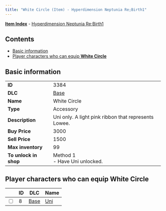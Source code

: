 ```yaml
---
title: "White Circle (Item) - Hyperdimension Neptunia Re;Birth1"
---
```


[**Item Index**](/neptunia/rb1/item/index.html) - [Hyperdimension Neptunia Re;Birth1](/neptunia/rb1)

## Contents

- [Basic information](#basic-information)
- [Player characters who can equip **White Circle**](#player-characters-who-can-equip-white-circle)

## Basic information

|   |   |
| -- | -- |
| **ID** | 3384 |
| **DLC** | [Base](/neptunia/rb1/dlc/1-base.html) |
| **Name** | White Circle |
| **Type** | Accessory |
| **Description** | Uni only. A light pink ribbon that represents Lowee. |
| **Buy Price** | 3000 |
| **Sell Price** | 1500 |
| **Max inventory** | 99 |
| **To unlock in shop** | Method 1<br />- Have Uni unlocked. |


## Player characters who can equip **White Circle**

|    | ID | DLC | Name |
| -- | -- | --- | ---- |
| <input type="checkbox" id="rb1-player-1-8" class="trackbox" /> | 8 | [Base](/neptunia/rb1/dlc/1-base.html) | [Uni](/neptunia/rb1/player/1-8-uni.html) |
